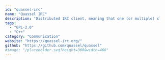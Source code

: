 ```yaml
---
id: "quassel-irc"
name: "Quassel IRC"
description: "Distributed IRC client, meaning that one (or multiple) client(s) can attach to and detach from a central core."
tags:
  - "GPL-2.0"
  - "C++"
category: "Communication"
website: "https://quassel-irc.org/"
github: "https://github.com/quassel/quassel"
#image: "/placeholder.svg?height=300&width=400"
---
```


